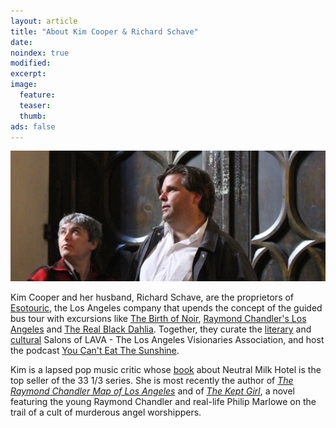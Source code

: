 ```yaml
---
layout: article
title: "About Kim Cooper & Richard Schave"
date: 
noindex: true
modified:
excerpt:
image:
  feature: 
  teaser:
  thumb:
ads: false
---
```



![Kim Cooper and Richard Schave at the Cathedral Basilica of Saint Francis of Assisi Santa Fe, New Mexico](../images/kimRichardUse.png) 

Kim Cooper and her husband, Richard Schave, are the proprietors of [Esotouric](http://www.esotouric.com), the Los Angeles company that upends the concept of the guided bus tour with excursions like [The Birth of Noir](http://esotouric.com/cain), [Raymond Chandler's Los Angeles](http://esotouric.com/chandler) and [The Real Black Dahlia](http://esotouric.com/blackdahlia). Together, they curate the [literary](http://lavatransforms.org/mussosalon) and [cultural](http://lavatransforms.org/lavasalonsfigaro) Salons of LAVA - The Los Angeles Visionaries Association, and host the podcast [You Can't Eat The Sunshine](http://www.esotouric.com/canteatsunshine).



Kim is a lapsed pop music critic whose [book](http://www.amazon.com/exec/obidos/ASIN/082641690X/ref=nosim/bubblegumbook) about Neutral Milk Hotel is the top seller of the 33 1/3 series. She is most recently the author of *<a href="http://www.thekeptgirl.com/2014/09/chandlermap.html" target="_blank">The Raymond Chandler Map of Los Angeles</a>* and of *[The Kept Girl](http://www.thekeptgirl.com)*, a novel featuring the young Raymond Chandler and real-life Philip Marlowe on the trail of a cult of murderous angel worshippers.